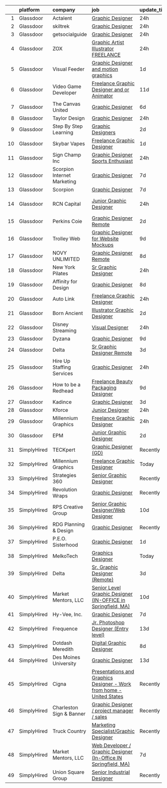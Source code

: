 

|    | platform    | company                     | job                                                                                                                                                                                                                                                                                                                                                                                                                                                                                                                                                                                                                                                                                                                                                                                                                                                                                                                                                                                                                                                                                                                                                                                                                                                                                                                                                                     | update_time   | location             |
|---:|:------------|:----------------------------|:------------------------------------------------------------------------------------------------------------------------------------------------------------------------------------------------------------------------------------------------------------------------------------------------------------------------------------------------------------------------------------------------------------------------------------------------------------------------------------------------------------------------------------------------------------------------------------------------------------------------------------------------------------------------------------------------------------------------------------------------------------------------------------------------------------------------------------------------------------------------------------------------------------------------------------------------------------------------------------------------------------------------------------------------------------------------------------------------------------------------------------------------------------------------------------------------------------------------------------------------------------------------------------------------------------------------------------------------------------------------|:--------------|:---------------------|
|  1 | Glassdoor   | Actalent                    | [Graphic Designer](https://www.glassdoor.com/partner/jobListing.htm?pos=103&ao=1110586&s=58&guid=00000182d8f9fa3a9597640e111ff3ec&src=GD_JOB_AD&t=SR&vt=w&ea=1&cs=1_51fb9003&cb=1661497637925&jobListingId=1008095438799&cpc=C4A69CCDBB3B9599&jrtk=3-0-1gbcfjuoaghp0801-1gbcfjuopg2d7800-eb76d8b1a0cbe1e9--6NYlbfkN0ChYVx_I3yfZ_JDY3EFoivtqvi_stwnZ_kRt8Dowt_l_d1ydueao4NE-oUleRJ4yhie1P7mgJXKEszAe0DXprUWMP6fAU1PAFrul-W7MaxUCryV23wt3NzG_IFM7N1w1bu6pzEGlMvb1goyuOsa6fWQUKBORScKaDEwwxUmN9mYc7FmnmN6DRw1fFCd_Q9ygV4psaib_q5fHreSGccpR2Tnvz0rfm3NAnO5qv2RfjfR8PbpkZLFnBtClSJ9Rg-sqxR_n2jsGaBhRQErwnLJLq-4V662j14pgO59Fqe9ahzIPIp7zbJIMU_uqySFMBtgpSeLssmpam9F-sJuh94CMxqYJ1yXt4NGMfCoX_1uC1IKlFMs6mLdMd0kF9aVBgY0-g48E0xKKsWnVE5HH-lLJmb5dGcV4BZHkcxeyWb-gmluu3RnC9NgQOFaBMgv7XT0t7sZIGO63xvnEYxkQm30IDRcrcDk_7vdIc0XMmd1uYqF5-VnblRETMbo42tw32vi8mjyYYVt-QY33QOgf_C837iKVNAO2856mOuQTLf3z2B-_fXt2bCObP_psa2oyc2NLC8UJ-CGk--x1KUOchNdDz2Urt1CytbgpyoHb4n1Zs8ZbbuMj7vC4gCgetiU8iH5P3NUW8YMAEwhUN2WsnmFuv-wW5bSRkangzwzWNm3d0wTNVxiNztVC89xOiC7OKQEY2uiNL2h11OGCqc4JfBLcFCwRNe75sW66v_geOP7vZ2IBFMvA6LXaDKp6M0_8zxDUqs1z8G7AkhBL2RFvjYWHHDCR-ttkXquBYD_Q-MfGxVFr4FU4ODADy-2jGNopFY5FNv6WBrZgLs1yXaIegirkN2Y1HdGBay5XOmAkPGxY-RUmpuDwiCv-XHph4tMB5arWy7OOf3unZ4q38EsMr_zDskbNYIvZpEHSqXHn9m_Am-m47qRqFnF9AWMutNcSG1QFHUnqzta7VfHKnEE-T9xDtA5_fp4ggdIBPT1Jxj_12OgWA%3D%3D) | 24h           | Irvine, CA           |
|  2 | Glassdoor   | skiltrek                    | [Graphic Designer](https://www.glassdoor.com/partner/jobListing.htm?pos=108&ao=1136043&s=58&guid=00000182d8f9fa3a9597640e111ff3ec&src=GD_JOB_AD&t=SR&vt=w&ea=1&cs=1_2172b618&cb=1661497637925&jobListingId=1008093573531&jrtk=3-0-1gbcfjuoaghp0801-1gbcfjuopg2d7800-7b8d5e09ddf61161-)                                                                                                                                                                                                                                                                                                                                                                                                                                                                                                                                                                                                                                                                                                                                                                                                                                                                                                                                                                                                                                                                                  | 24h           | Remote               |
|  3 | Glassdoor   | getsocialguide              | [Graphic Designer](https://www.glassdoor.com/partner/jobListing.htm?pos=113&ao=1136043&s=58&guid=00000182d8f9fa3a9597640e111ff3ec&src=GD_JOB_AD&t=SR&vt=w&ea=1&cs=1_1b9f5d1e&cb=1661497637925&jobListingId=1008092937236&jrtk=3-0-1gbcfjuoaghp0801-1gbcfjuopg2d7800-f63fa709b2fd7f2e-)                                                                                                                                                                                                                                                                                                                                                                                                                                                                                                                                                                                                                                                                                                                                                                                                                                                                                                                                                                                                                                                                                  | 24h           | Remote               |
|  4 | Glassdoor   | ZOX                         | [Graphic Artist   Illustrator  FREELANCE ](https://www.glassdoor.com/partner/jobListing.htm?pos=101&ao=1110586&s=58&guid=00000182d8f9fa3a9597640e111ff3ec&src=GD_JOB_AD&t=SR&vt=w&ea=1&cs=1_ed3c7b66&cb=1661497637924&jobListingId=1008094487910&cpc=FAE5E775D180B2FB&jrtk=3-0-1gbcfjuoaghp0801-1gbcfjuopg2d7800-16588aab30ddded3--6NYlbfkN0CdcVd3SDA1nO7RkKTAACmPV4xEt72Vls8LI2dqcgyOeNfcWbYDeCLRqWsPsAVa5cDq_rxIeOmuwOSawKCgA1RPcWLcrQCYhA1MAfI6NoAA3R_aGwGJYLy7P7NG8sq-BO_A4kJpOUvZUZCXgMpthd6ZucJ0SbE8EQia8ZtvLxyAOBIzG_ZKqPB1QdnfPw3essF1bSs6kTQzYlBnaU2wgYaimKb6zj3Bjt9XDoNe8Whttl-UDhi2ZlGWqBxX4Io-D86BhwE768_6MZ3CYwlvQVghfJIYkDCO9klPTNWHrFH1mvekmvJXR641AarUIp-oNC-B5QByL7H233WJ3EV76KMvoy0DEtoppKUGYS3C7GrXI5nObsug0G643A67PPygoskoXD0Fn5ohnoCfKSEU7DwHyeBc2QQjcZg6AgQeJWBKTSuohl412-6gVk8i4NBJc0bHXs4A7ohR9WrEim0XqLl1QHwQH9X187CA161jAmfK9RQgutxO969scRDVzfMOe_o%3D)                                                                                                                                                                                                                                                                                                                                                                                                                                                                                       | 24h           | Remote               |
|  5 | Glassdoor   | Visual Feeder               | [Graphic Designer and motion graphics](https://www.glassdoor.com/partner/jobListing.htm?pos=128&ao=1136043&s=58&guid=00000182d8f9fa3a9597640e111ff3ec&src=GD_JOB_AD&t=SR&vt=w&ea=1&cs=1_4ade442f&cb=1661497637927&jobListingId=1008091486384&jrtk=3-0-1gbcfjuoaghp0801-1gbcfjuopg2d7800-926854e6e47d14b6-)                                                                                                                                                                                                                                                                                                                                                                                                                                                                                                                                                                                                                                                                                                                                                                                                                                                                                                                                                                                                                                                              | 1d            | Long Island City, NY |
|  6 | Glassdoor   | Video Game Developer        | [Freelance Graphic Designer and or Animator](https://www.glassdoor.com/partner/jobListing.htm?pos=112&ao=1136043&s=58&guid=00000182d8f9fa3a9597640e111ff3ec&src=GD_JOB_AD&t=SR&vt=w&ea=1&cs=1_d2cea724&cb=1661497637925&jobListingId=1008070452913&jrtk=3-0-1gbcfjuoaghp0801-1gbcfjuopg2d7800-793317e3e59669ea-)                                                                                                                                                                                                                                                                                                                                                                                                                                                                                                                                                                                                                                                                                                                                                                                                                                                                                                                                                                                                                                                        | 11d           | Remote               |
|  7 | Glassdoor   | The Canvas United           | [Graphic Designer](https://www.glassdoor.com/partner/jobListing.htm?pos=127&ao=1136043&s=58&guid=00000182d8f9fa3a9597640e111ff3ec&src=GD_JOB_AD&t=SR&vt=w&ea=1&cs=1_36c58bb8&cb=1661497637927&jobListingId=1008080653251&jrtk=3-0-1gbcfjuoaghp0801-1gbcfjuopg2d7800-29eb45f555eba857-)                                                                                                                                                                                                                                                                                                                                                                                                                                                                                                                                                                                                                                                                                                                                                                                                                                                                                                                                                                                                                                                                                  | 6d            | Remote               |
|  8 | Glassdoor   | Taylor Design               | [Graphic Designer](https://www.glassdoor.com/partner/jobListing.htm?pos=118&ao=1136043&s=58&guid=00000182d8f9fa3a9597640e111ff3ec&src=GD_JOB_AD&t=SR&vt=w&ea=1&cs=1_ac6f24a9&cb=1661497637926&jobListingId=1008094003672&jrtk=3-0-1gbcfjuoaghp0801-1gbcfjuopg2d7800-b9c826a749a7f866-)                                                                                                                                                                                                                                                                                                                                                                                                                                                                                                                                                                                                                                                                                                                                                                                                                                                                                                                                                                                                                                                                                  | 24h           | Remote               |
|  9 | Glassdoor   | Step By Step Learning       | [Graphic Designers](https://www.glassdoor.com/partner/jobListing.htm?pos=116&ao=1136043&s=58&guid=00000182d8f9fa3a9597640e111ff3ec&src=GD_JOB_AD&t=SR&vt=w&ea=1&cs=1_acd2292c&cb=1661497637926&jobListingId=1008089893648&jrtk=3-0-1gbcfjuoaghp0801-1gbcfjuopg2d7800-9d5efbbbac5ff951-)                                                                                                                                                                                                                                                                                                                                                                                                                                                                                                                                                                                                                                                                                                                                                                                                                                                                                                                                                                                                                                                                                 | 2d            | Remote               |
| 10 | Glassdoor   | Skybar Vapes                | [Freelance Graphic Designer](https://www.glassdoor.com/partner/jobListing.htm?pos=115&ao=1136043&s=58&guid=00000182d8f9fa3a9597640e111ff3ec&src=GD_JOB_AD&t=SR&vt=w&ea=1&cs=1_5a5c3ff3&cb=1661497637926&jobListingId=1008091466649&jrtk=3-0-1gbcfjuoaghp0801-1gbcfjuopg2d7800-60f2be45de26160b-)                                                                                                                                                                                                                                                                                                                                                                                                                                                                                                                                                                                                                                                                                                                                                                                                                                                                                                                                                                                                                                                                        | 1d            | Sterling Heights, MI |
| 11 | Glassdoor   | Sign Champ Inc              | [Graphic Designer  Sports Enthusiast ](https://www.glassdoor.com/partner/jobListing.htm?pos=102&ao=1110586&s=58&guid=00000182d8f9fa3a9597640e111ff3ec&src=GD_JOB_AD&t=SR&vt=w&ea=1&cs=1_74e736b4&cb=1661497637925&jobListingId=1008095266530&cpc=48B9F4758953335C&jrtk=3-0-1gbcfjuoaghp0801-1gbcfjuopg2d7800-b056ac5468c97857--6NYlbfkN0D5EoDI19pzLD_ZoAvoqM1-O9qeTV9KvYbDAr1-bMzVcaoGqzcz5V3HbXjk7uUd9rw6aTaPdw4s7PAhBDxjbkKHyl5kbSVMuffKZByr8jstGhvaXEpjxBOQwobzncUaqo6H95qMw03je5i3Cj_NbtzeSh-PJhoackslymLU7ubHKR1-0NdYRY08Al43B1gohGBgNZ_ksjWegCF6_7k392BNFhbaG_8e5zjWpnc8XFrXXMwVxfIMxr_0AGyB2fhWdPDTh1waATKZNtzbrHfHil6czQx1VPk1FcHWsVqQmKxo-mJcfNmhzk5t062565IDgsAqR_d3XIZEHO3wKoCBebkqO3ZEBNVCjF6z-kvqvkwYIZpdgaOpaYaFtgpsmTuXUg9DSTKErvMd2sz-55BdCS_LzLi4q07JfSU7zWUyJXASqyvyk7fTS2Hdi6WrYtdj-fkGCf0veO01PWMSFptQLG9-abNOb5x38fyrU9XHUGjchRdUdwdBklHFqvRCSo_RpC4%3D)                                                                                                                                                                                                                                                                                                                                                                                                                                                                                           | 24h           | Conroe, TX           |
| 12 | Glassdoor   | Scorpion Internet Marketing | [Graphic Designer](https://www.glassdoor.com/partner/jobListing.htm?pos=119&ao=1136043&s=58&guid=00000182d8f9fa3a9597640e111ff3ec&src=GD_JOB_AD&t=SR&vt=w&cs=1_0874e3fa&cb=1661497637926&jobListingId=1008079644216&jrtk=3-0-1gbcfjuoaghp0801-1gbcfjuopg2d7800-102242489f72aba8-)                                                                                                                                                                                                                                                                                                                                                                                                                                                                                                                                                                                                                                                                                                                                                                                                                                                                                                                                                                                                                                                                                       | 7d            | Remote               |
| 13 | Glassdoor   | Scorpion                    | [Graphic Designer](https://www.glassdoor.com/partner/jobListing.htm?pos=120&ao=1136043&s=58&guid=00000182d8f9fa3a9597640e111ff3ec&src=GD_JOB_AD&t=SR&vt=w&ea=1&cs=1_5bb2ee95&cb=1661497637926&jobListingId=1008079556269&jrtk=3-0-1gbcfjuoaghp0801-1gbcfjuopg2d7800-5215163024976f08-)                                                                                                                                                                                                                                                                                                                                                                                                                                                                                                                                                                                                                                                                                                                                                                                                                                                                                                                                                                                                                                                                                  | 7d            | Remote               |
| 14 | Glassdoor   | RCN Capital                 | [Junior Graphic Designer](https://www.glassdoor.com/partner/jobListing.htm?pos=124&ao=1136043&s=58&guid=00000182d8f9fa3a9597640e111ff3ec&src=GD_JOB_AD&t=SR&vt=w&ea=1&cs=1_d8a03d37&cb=1661497637927&jobListingId=1008093292661&jrtk=3-0-1gbcfjuoaghp0801-1gbcfjuopg2d7800-8c0a92f5c8c35d8b-)                                                                                                                                                                                                                                                                                                                                                                                                                                                                                                                                                                                                                                                                                                                                                                                                                                                                                                                                                                                                                                                                           | 24h           | South Windsor, CT    |
| 15 | Glassdoor   | Perkins Coie                | [Graphic Designer   Remote](https://www.glassdoor.com/partner/jobListing.htm?pos=109&ao=1136043&s=58&guid=00000182d8f9fa3a9597640e111ff3ec&src=GD_JOB_AD&t=SR&vt=w&cs=1_d1536ec0&cb=1661497637925&jobListingId=1008088557866&jrtk=3-0-1gbcfjuoaghp0801-1gbcfjuopg2d7800-ebd22c716f2ff4d3-)                                                                                                                                                                                                                                                                                                                                                                                                                                                                                                                                                                                                                                                                                                                                                                                                                                                                                                                                                                                                                                                                              | 2d            | Seattle, WA          |
| 16 | Glassdoor   | Trolley Web                 | [Graphic Designer for Website Mockups](https://www.glassdoor.com/partner/jobListing.htm?pos=117&ao=1136043&s=58&guid=00000182d8f9fa3a9597640e111ff3ec&src=GD_JOB_AD&t=SR&vt=w&ea=1&cs=1_71a78190&cb=1661497637926&jobListingId=1008073640430&jrtk=3-0-1gbcfjuoaghp0801-1gbcfjuopg2d7800-3e7bab816e555188-)                                                                                                                                                                                                                                                                                                                                                                                                                                                                                                                                                                                                                                                                                                                                                                                                                                                                                                                                                                                                                                                              | 9d            | Remote               |
| 17 | Glassdoor   | NOVY UNLIMITED              | [Graphic Designer  Remote ](https://www.glassdoor.com/partner/jobListing.htm?pos=111&ao=1136043&s=58&guid=00000182d8f9fa3a9597640e111ff3ec&src=GD_JOB_AD&t=SR&vt=w&ea=1&cs=1_f27f8456&cb=1661497637925&jobListingId=1008076560976&jrtk=3-0-1gbcfjuoaghp0801-1gbcfjuopg2d7800-278821e63e23f65f-)                                                                                                                                                                                                                                                                                                                                                                                                                                                                                                                                                                                                                                                                                                                                                                                                                                                                                                                                                                                                                                                                         | 8d            | Remote               |
| 18 | Glassdoor   | New York Pilates            | [Sr  Graphic Designer](https://www.glassdoor.com/partner/jobListing.htm?pos=121&ao=1136043&s=58&guid=00000182d8f9fa3a9597640e111ff3ec&src=GD_JOB_AD&t=SR&vt=w&ea=1&cs=1_c68b892d&cb=1661497637926&jobListingId=1008094773855&jrtk=3-0-1gbcfjuoaghp0801-1gbcfjuopg2d7800-38f2fed63134701e-)                                                                                                                                                                                                                                                                                                                                                                                                                                                                                                                                                                                                                                                                                                                                                                                                                                                                                                                                                                                                                                                                              | 24h           | Remote               |
| 19 | Glassdoor   | Affinity for Design         | [Graphic Designer](https://www.glassdoor.com/partner/jobListing.htm?pos=129&ao=1136043&s=58&guid=00000182d8f9fa3a9597640e111ff3ec&src=GD_JOB_AD&t=SR&vt=w&ea=1&cs=1_9a92bfb2&cb=1661497637927&jobListingId=1008076846950&jrtk=3-0-1gbcfjuoaghp0801-1gbcfjuopg2d7800-3e361e73475e4a8d-)                                                                                                                                                                                                                                                                                                                                                                                                                                                                                                                                                                                                                                                                                                                                                                                                                                                                                                                                                                                                                                                                                  | 8d            | Remote               |
| 20 | Glassdoor   | Auto Link                   | [Freelance Graphic Designer](https://www.glassdoor.com/partner/jobListing.htm?pos=107&ao=1136043&s=58&guid=00000182d8f9fa3a9597640e111ff3ec&src=GD_JOB_AD&t=SR&vt=w&ea=1&cs=1_99414852&cb=1661497637925&jobListingId=1008093730727&jrtk=3-0-1gbcfjuoaghp0801-1gbcfjuopg2d7800-b84267b5104450a8-)                                                                                                                                                                                                                                                                                                                                                                                                                                                                                                                                                                                                                                                                                                                                                                                                                                                                                                                                                                                                                                                                        | 24h           | Remote               |
| 21 | Glassdoor   | Born Ancient                | [Illustrator Graphic Designer](https://www.glassdoor.com/partner/jobListing.htm?pos=114&ao=1136043&s=58&guid=00000182d8f9fa3a9597640e111ff3ec&src=GD_JOB_AD&t=SR&vt=w&ea=1&cs=1_31c691c5&cb=1661497637926&jobListingId=1008088886723&jrtk=3-0-1gbcfjuoaghp0801-1gbcfjuopg2d7800-52983e4fd5a02b64-)                                                                                                                                                                                                                                                                                                                                                                                                                                                                                                                                                                                                                                                                                                                                                                                                                                                                                                                                                                                                                                                                      | 2d            | Remote               |
| 22 | Glassdoor   | Disney Streaming            | [Visual Designer](https://www.glassdoor.com/partner/jobListing.htm?pos=125&ao=1136043&s=58&guid=00000182d8f9fa3a9597640e111ff3ec&src=GD_JOB_AD&t=SR&vt=w&cs=1_8ff09524&cb=1661497637927&jobListingId=1008093558407&jrtk=3-0-1gbcfjuoaghp0801-1gbcfjuopg2d7800-4dfa923326da9c16-)                                                                                                                                                                                                                                                                                                                                                                                                                                                                                                                                                                                                                                                                                                                                                                                                                                                                                                                                                                                                                                                                                        | 24h           | New York, NY         |
| 23 | Glassdoor   | Dyzana                      | [Graphic Designer](https://www.glassdoor.com/partner/jobListing.htm?pos=110&ao=1136043&s=58&guid=00000182d8f9fa3a9597640e111ff3ec&src=GD_JOB_AD&t=SR&vt=w&ea=1&cs=1_91e17be9&cb=1661497637926&jobListingId=1008074409889&jrtk=3-0-1gbcfjuoaghp0801-1gbcfjuopg2d7800-4da9dba61733c90e-)                                                                                                                                                                                                                                                                                                                                                                                                                                                                                                                                                                                                                                                                                                                                                                                                                                                                                                                                                                                                                                                                                  | 9d            | Remote               |
| 24 | Glassdoor   | Delta                       | [Sr  Graphic Designer  Remote ](https://www.glassdoor.com/partner/jobListing.htm?pos=123&ao=1136043&s=58&guid=00000182d8f9fa3a9597640e111ff3ec&src=GD_JOB_AD&t=SR&vt=w&ea=1&cs=1_19f3512c&cb=1661497637927&jobListingId=1008087203689&jrtk=3-0-1gbcfjuoaghp0801-1gbcfjuopg2d7800-0df10942707078d7-)                                                                                                                                                                                                                                                                                                                                                                                                                                                                                                                                                                                                                                                                                                                                                                                                                                                                                                                                                                                                                                                                     | 3d            | Fresno, CA           |
| 25 | Glassdoor   | Hire Up Staffing Services   | [Graphic Designer](https://www.glassdoor.com/partner/jobListing.htm?pos=105&ao=1110586&s=58&guid=00000182d8f9fa3a9597640e111ff3ec&src=GD_JOB_AD&t=SR&vt=w&ea=1&cs=1_820cf016&cb=1661497637925&jobListingId=1008094485245&cpc=3BA4CE39D5B5DEF5&jrtk=3-0-1gbcfjuoaghp0801-1gbcfjuopg2d7800-468726f8a7eff192--6NYlbfkN0C3tTdQKDj3Y9l2SMONsCVmPdHG4PR34bu7MeWNjoHVcZSWSJ-YXY2abeR_1ulMp90wYX7oACFK64B_iDDpQXz1EQRcwL5ecQIP57T2keokdshgQF584iapafQs9FVkSZNHWfFC_uVZoBY1mBg5DSUyGdUbt8-hcQvnQtCey0Q7NS2qewMe9AVb6q9U4IxfmvZIDzHdjDydyDidQzN6h3zOuzJtlzVNOnqZs9xemzmf0UTcYDjNv83ZKIA9_GZGa4qu_Lqikb91XtiJiLPzwhXG8v2SjRG5yXUtaGpBG8Kew37xuaotE2Ac70cKC9u1PeqVmnW4Fym2G2UOG2CpERqVAoL9ijrZfwM8kyMGBI8KknObttOt10K5gye0OGHQ06Ro3bFaDU8TGG3_Q5iJn-bD5IWfuin3NbKECg4ksWGFtUq6WrYafM00lo5iimLHWlB4Vh4ARMHuNCCf2ZMdKnAtFY4x2EWL1TWg-qTbLWf1AF97W7ivy9ppaFKwY6ciewTPTbM3HDXAHXejGGYGc4IJpiV6_84D2uty6_N805dZDXKcurmWQy33A18PybSeTJoVE4CGPAKaxbvikg8ICM1PFaIfPCLeov3c9lqqFA5qjq_8gS7uuraVBxqoDqu4pXAtaKaN_YHpoV56CFYyPPM5)                                                                                                                                                                                                                                                                                                                                                             | 24h           | Tulare, CA           |
| 26 | Glassdoor   | How to be a Redhead         | [Freelance Beauty Packaging Designer](https://www.glassdoor.com/partner/jobListing.htm?pos=122&ao=1136043&s=58&guid=00000182d8f9fa3a9597640e111ff3ec&src=GD_JOB_AD&t=SR&vt=w&ea=1&cs=1_d2c2556f&cb=1661497637927&jobListingId=1008074854296&jrtk=3-0-1gbcfjuoaghp0801-1gbcfjuopg2d7800-3b678a8a9f0d509b-)                                                                                                                                                                                                                                                                                                                                                                                                                                                                                                                                                                                                                                                                                                                                                                                                                                                                                                                                                                                                                                                               | 9d            | Remote               |
| 27 | Glassdoor   | Kadince                     | [Graphic Designer](https://www.glassdoor.com/partner/jobListing.htm?pos=126&ao=1136043&s=58&guid=00000182d8f9fa3a9597640e111ff3ec&src=GD_JOB_AD&t=SR&vt=w&ea=1&cs=1_9fedc954&cb=1661497637927&jobListingId=1008087326555&jrtk=3-0-1gbcfjuoaghp0801-1gbcfjuopg2d7800-43d313c5fa4eb86e-)                                                                                                                                                                                                                                                                                                                                                                                                                                                                                                                                                                                                                                                                                                                                                                                                                                                                                                                                                                                                                                                                                  | 3d            | Utah                 |
| 28 | Glassdoor   | Kforce                      | [Junior Designer](https://www.glassdoor.com/partner/jobListing.htm?pos=104&ao=1110586&s=58&guid=00000182d8f9fa3a9597640e111ff3ec&src=GD_JOB_AD&t=SR&vt=w&cs=1_1811d542&cb=1661497637924&jobListingId=1008094267894&cpc=654405A9B1E0A9F5&jrtk=3-0-1gbcfjuoaghp0801-1gbcfjuopg2d7800-817b2b742e64e586--6NYlbfkN0C5IatSLh_Ak1q39eQQoPIxD737RW9NeiYGvIRXkrLjEBkC4LI6KweFWWPiS1PvvlxUGdptNRpw1mKcG6uwONvCySWnoOePvZjv-5UDHtES02hrrnV6BclfjQyml_vWbILDvjFYcbpWqzkbxJHd24OcR_-727oMjFKmKdl_pqhcqYaclFqrMnqXbmFHmLcngxe5beZdKhOAiASBG8GqnxHI2tk5JxIogoZF29NlB04yakJsGSRg-Z109iWxqje95AOowyG1Igk5qA9br2C-Yo6HSak3RtvXePuUo61qSF5atqtK3MjnxeieaviHyhTV_qo7jZ9HaslkiDvPtLt0likAMpns4h1oal5sIx-tvXi4qAC121qGATxX3lQ0MASkGXad4FOL0EvyUUTAbWclu2azgDEluQmEYSZH1HhmVli3IFEk_nBheb_99Es_rrlpuokPUzG7wQpaCByrdDZwh4toLpll317BNeDJSk_ysFCBWqszephAjgctoeXdjWQlSCP3jGjjV_waBDYzfF4eAczFMjVQ8F331fXUOtt5VapB-WPBRAt-XG6jSo1Ic9I_2wZHLq8iwAP14NLm4dhEPsAVqogy3EBCyKM%3D)                                                                                                                                                                                                                                                                                                                                                                                                                     | 24h           | Draper, UT           |
| 29 | Glassdoor   | Millennium Graphics         | [Freelance Graphic Designer](https://www.glassdoor.com/partner/jobListing.htm?pos=106&ao=1136043&s=58&guid=00000182d8f9fa3a9597640e111ff3ec&src=GD_JOB_AD&t=SR&vt=w&ea=1&cs=1_71ceb66f&cb=1661497637925&jobListingId=1008093608696&jrtk=3-0-1gbcfjuoaghp0801-1gbcfjuopg2d7800-0043bb824ce4f82d-)                                                                                                                                                                                                                                                                                                                                                                                                                                                                                                                                                                                                                                                                                                                                                                                                                                                                                                                                                                                                                                                                        | 24h           | Remote               |
| 30 | Glassdoor   | EPM                         | [Junior Graphic Designer](https://www.glassdoor.com/partner/jobListing.htm?pos=130&ao=1136043&s=58&guid=00000182d8f9fa3a9597640e111ff3ec&src=GD_JOB_AD&t=SR&vt=w&ea=1&cs=1_ad887c6c&cb=1661497637927&jobListingId=1008089364294&jrtk=3-0-1gbcfjuoaghp0801-1gbcfjuopg2d7800-ea28def4a1a6eb50-)                                                                                                                                                                                                                                                                                                                                                                                                                                                                                                                                                                                                                                                                                                                                                                                                                                                                                                                                                                                                                                                                           | 2d            | Atlanta, GA          |
| 31 | SimplyHired | TECKpert                    | [Graphic Designer (GD)](https://www.simplyhired.com/job/JRT0RwY9r6Yswy3Sp29-u_sI_vwYrkkQI528hxNEfWsWgOLPtJSWNQ?q=graphic+designer)                                                                                                                                                                                                                                                                                                                                                                                                                                                                                                                                                                                                                                                                                                                                                                                                                                                                                                                                                                                                                                                                                                                                                                                                                                      | Recently      | Des Moines, IA       |
| 32 | SimplyHired | Millennium Graphics         | [Freelance Graphic Designer](https://www.simplyhired.com/job/j0ZdRcEWj8aOK6tNi-2XRn9g20lsCn0GNd7eu-AR1RD_yHde4gjA_w?q=graphic+designer)                                                                                                                                                                                                                                                                                                                                                                                                                                                                                                                                                                                                                                                                                                                                                                                                                                                                                                                                                                                                                                                                                                                                                                                                                                 | Today         | Remote               |
| 33 | SimplyHired | Strategies 360              | [Senior Graphic Designer](https://www.simplyhired.com/job/HiuT3w_VO-FEIfaDWdmAfp96KNofZ0e6FpdfYE0KKcRvNcKPBkCIGg?q=graphic+designer)                                                                                                                                                                                                                                                                                                                                                                                                                                                                                                                                                                                                                                                                                                                                                                                                                                                                                                                                                                                                                                                                                                                                                                                                                                    | Recently      | Seattle, WA          |
| 34 | SimplyHired | Revolution Wraps            | [Graphic Designer](https://www.simplyhired.com/job/0IoJXSVhf8N3kXtF9qAukKjtNWYoeZEKC5fUUQyB1wMjySCxvLQYoA?q=graphic+designer)                                                                                                                                                                                                                                                                                                                                                                                                                                                                                                                                                                                                                                                                                                                                                                                                                                                                                                                                                                                                                                                                                                                                                                                                                                           | Recently      | Lincoln, NE          |
| 35 | SimplyHired | RPS Creative Group          | [Senior Graphic Designer/Web Designer](https://www.simplyhired.com/job/OOjNO3I79pMdaaODNrgwS15l230j2xKnYQEFjYv7HuwtfNYsyzvG3Q?q=graphic+designer)                                                                                                                                                                                                                                                                                                                                                                                                                                                                                                                                                                                                                                                                                                                                                                                                                                                                                                                                                                                                                                                                                                                                                                                                                       | 10d           | Ankeny, IA           |
| 36 | SimplyHired | RDG Planning & Design       | [Graphic Designer](https://www.simplyhired.com/job/kquEZUMlAQvJXjJS7Vpz96N1BZndf4q0DpWD9zotlBeE90om3lA5_A?q=graphic+designer)                                                                                                                                                                                                                                                                                                                                                                                                                                                                                                                                                                                                                                                                                                                                                                                                                                                                                                                                                                                                                                                                                                                                                                                                                                           | Recently      | Des Moines, IA       |
| 37 | SimplyHired | P.E.O. Sisterhood           | [Graphic Designer](https://www.simplyhired.com/job/otxh2q6oMoGRla7Ws1cj2PUvElMbjAKzZYZAEQ9UrndBXfpCcsugwA?q=graphic+designer)                                                                                                                                                                                                                                                                                                                                                                                                                                                                                                                                                                                                                                                                                                                                                                                                                                                                                                                                                                                                                                                                                                                                                                                                                                           | 1d            | Des Moines, IA       |
| 38 | SimplyHired | MelkoTech                   | [Graphics Designer](https://www.simplyhired.com/job/HfCsDqRr4rw3AXKme-BnZURwGABmpIAwQ5jWZxtq1kXHV-qpEl-jAQ?q=graphic+designer)                                                                                                                                                                                                                                                                                                                                                                                                                                                                                                                                                                                                                                                                                                                                                                                                                                                                                                                                                                                                                                                                                                                                                                                                                                          | Today         | Remote               |
| 39 | SimplyHired | Delta                       | [Sr. Graphic Designer (Remote)](https://www.simplyhired.com/job/P-JlkrQKaCdErtnnMG7YKYK8wDn9KgDLJAWlZ0ftAxDG7YRNJx8f2g?q=graphic+designer)                                                                                                                                                                                                                                                                                                                                                                                                                                                                                                                                                                                                                                                                                                                                                                                                                                                                                                                                                                                                                                                                                                                                                                                                                              | 3d            | Fresno, CA           |
| 40 | SimplyHired | Market Mentors, LLC         | [Senior Level Graphic Designer (IN-OFFICE in Springfield, MA)](https://www.simplyhired.com/job/4i8TDTuFBB55eM0jxWSnYU70HrbjK-dC2vmrJ5RgNxTz-G2-ko_vUg?q=graphic+designer)                                                                                                                                                                                                                                                                                                                                                                                                                                                                                                                                                                                                                                                                                                                                                                                                                                                                                                                                                                                                                                                                                                                                                                                               | 10d           | Hartford, CT         |
| 41 | SimplyHired | Hy-Vee, Inc.                | [Graphic Designer](https://www.simplyhired.com/job/7nXayklVYYFImPxWhnTTQSbcSi7Cg2pbg3L9UmttKavfOrLwxB_DKw?q=graphic+designer)                                                                                                                                                                                                                                                                                                                                                                                                                                                                                                                                                                                                                                                                                                                                                                                                                                                                                                                                                                                                                                                                                                                                                                                                                                           | 7d            | Grimes, IA           |
| 42 | SimplyHired | Frequence                   | [Jr. Photoshop Designer (Entry level)](https://www.simplyhired.com/job/dk_2wWts5Sho9ibIYPoY7yDcDBCvZR4xtjSSYdJQghKdq9mlVvhh-w?q=graphic+designer)                                                                                                                                                                                                                                                                                                                                                                                                                                                                                                                                                                                                                                                                                                                                                                                                                                                                                                                                                                                                                                                                                                                                                                                                                       | 13d           | Remote               |
| 43 | SimplyHired | Dotdash Meredith            | [Digital Graphic Designer](https://www.simplyhired.com/job/nxHw-1KzGKoM6_XYKm88VEZ81CNtCPROCZ-1B5d7Nsuq1bg8zRHa8g?q=graphic+designer)                                                                                                                                                                                                                                                                                                                                                                                                                                                                                                                                                                                                                                                                                                                                                                                                                                                                                                                                                                                                                                                                                                                                                                                                                                   | 8d            | Des Moines, IA       |
| 44 | SimplyHired | Des Moines University       | [Graphic Designer](https://www.simplyhired.com/job/kcAKcrPVOjHj5OYpmrgVUwYcwG9WdlmDJBAuZ9iLR7mGnBMDar5lUA?q=graphic+designer)                                                                                                                                                                                                                                                                                                                                                                                                                                                                                                                                                                                                                                                                                                                                                                                                                                                                                                                                                                                                                                                                                                                                                                                                                                           | 13d           | Des Moines, IA       |
| 45 | SimplyHired | Cigna                       | [Presentations and Graphics Designer - Work from home - United States](https://www.simplyhired.com/job/OI7N_INnZpUEPpgIHMMb8et5tynTsrZEcd7Gd-_Yd6ngooMb5diZmw?q=graphic+designer)                                                                                                                                                                                                                                                                                                                                                                                                                                                                                                                                                                                                                                                                                                                                                                                                                                                                                                                                                                                                                                                                                                                                                                                       | Recently      | Hartford, CT         |
| 46 | SimplyHired | Charleston Sign & Banner    | [Graphic Designer / project manager / sales](https://www.simplyhired.com/job/659EL9BUjCpuY39UG65D38virRjevmrMH7bB8yOlf-XCXuUsT5Souw?q=graphic+designer)                                                                                                                                                                                                                                                                                                                                                                                                                                                                                                                                                                                                                                                                                                                                                                                                                                                                                                                                                                                                                                                                                                                                                                                                                 | Recently      | North Charleston, SC |
| 47 | SimplyHired | Truck Country               | [Marketing Specialist/Graphic Designer](https://www.simplyhired.com/job/fWrIA1OSMVNZKoFpeEy3q0gydqixTTzSxP7oKNvJ6QWN7IUMrrb9xw?q=graphic+designer)                                                                                                                                                                                                                                                                                                                                                                                                                                                                                                                                                                                                                                                                                                                                                                                                                                                                                                                                                                                                                                                                                                                                                                                                                      | Recently      | Dubuque, IA          |
| 48 | SimplyHired | Market Mentors, LLC         | [Web Developer / Graphic Designer (In-Office IN Springfield, MA)](https://www.simplyhired.com/job/O2JM3P62yfgrJ7vbOJJ1DIO2ROdM60FcioKWWNCu4XXvn1FU8pnANw?q=graphic+designer)                                                                                                                                                                                                                                                                                                                                                                                                                                                                                                                                                                                                                                                                                                                                                                                                                                                                                                                                                                                                                                                                                                                                                                                            | 7d            | Hartford, CT         |
| 49 | SimplyHired | Union Square Group          | [Senior Industrial Designer](https://www.simplyhired.com/job/OVBraNV6mr6O2u-tq5G_C92w2ynRpRw7jWPLbIgECWhjbEF8iU1kUQ?q=graphic+designer)                                                                                                                                                                                                                                                                                                                                                                                                                                                                                                                                                                                                                                                                                                                                                                                                                                                                                                                                                                                                                                                                                                                                                                                                                                 | Recently      | California           |